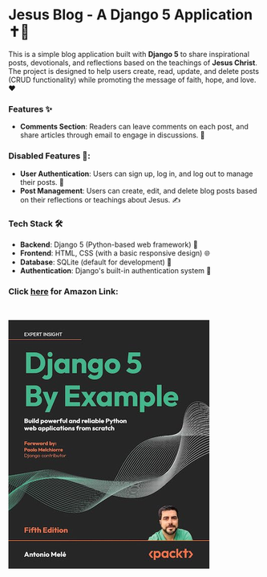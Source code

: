 # Jesus Blog - A Django 5 Application ✝️📖

This is a simple blog application built with **Django 5** to share inspirational posts, devotionals, and reflections based on the teachings of **Jesus Christ**. The project is designed to help users create, read, update, and delete posts (CRUD functionality) while promoting the message of faith, hope, and love. ❤️

### Features ✨
- **Comments Section**: Readers can leave comments on each post, and share articles through email to engage in discussions. 💬

### Disabled Features 🚧:
- **User Authentication**: Users can sign up, log in, and log out to manage their posts. 🔐
- **Post Management**: Users can create, edit, and delete blog posts based on their reflections or teachings about Jesus. ✍️
<!-- - **Categories & Tags**: Posts can be organized into categories (e.g., Bible Studies, Devotionals, Sermons) and tagged with relevant keywords (e.g., Grace, Faith, Love). 🏷️ -->
<!-- - **Responsive Design**: Built with mobile-first principles to ensure a seamless experience across devices. 📱💻 -->

### Tech Stack 🛠️
- **Backend**: Django 5 (Python-based web framework) 🐍
- **Frontend**: HTML, CSS (with a basic responsive design) 🌐
- **Database**: SQLite (default for development) 💾
- **Authentication**: Django's built-in authentication system 🔑
<!-- - **Deployment**: Can be deployed using services like Heroku, DigitalOcean, etc. 🚀 -->


### Click [here](https://www.amazon.com/Django-Example-powerful-reliable-applications/dp/1805125451) for Amazon Link:

<br>

![Django5book.jpg](Django5book.jpg)
